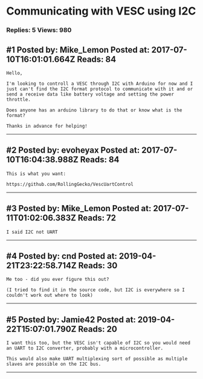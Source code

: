 # Communicating with VESC using I2C

### Replies: 5 Views: 980

## \#1 Posted by: Mike_Lemon Posted at: 2017-07-10T16:01:01.664Z Reads: 84

```
Hello, 

I'm looking to controll a VESC through I2C with Arduino for now and I just can't find the I2C format protocol to communicate with it and or send a receive data like battery voltage and setting the power throttle. 

Does anyone has an arduino library to do that or know what is the format?

Thanks in advance for helping!
```

---
## \#2 Posted by: evoheyax Posted at: 2017-07-10T16:04:38.988Z Reads: 84

```
This is what you want:

https://github.com/RollingGecko/VescUartControl
```

---
## \#3 Posted by: Mike_Lemon Posted at: 2017-07-11T01:02:06.383Z Reads: 72

```
I said I2C not UART
```

---
## \#4 Posted by: cnd Posted at: 2019-04-21T23:22:58.714Z Reads: 30

```
Me too - did you ever figure this out?

(I tried to find it in the source code, but I2C is everywhere so I couldn't work out where to look)
```

---
## \#5 Posted by: Jamie42 Posted at: 2019-04-22T15:07:01.790Z Reads: 20

```
I want this too, but the VESC isn't capable of I2C so you would need an UART to I2C converter, probably with a microcontroller.

This would also make UART multiplexing sort of possible as multiple slaves are possible on the I2C bus.
```

---
